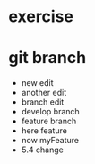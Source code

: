 # exercise
# git branch
* new edit
* another edit
* branch edit
* develop branch
* feature branch
* here feature
* now myFeature
* 5.4 change